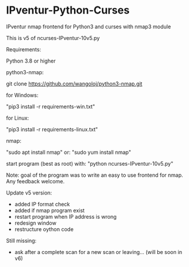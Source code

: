 # IPventur-Python-Curses
IPventur nmap frontend for Python3 and curses with nmap3 module

This is v5 of ncurses-IPventur-10v5.py

Requirements:

Python 3.8 or higher

python3-nmap:

git clone https://github.com/wangoloj/python3-nmap.git

for Windows:

"pip3 install -r requirements-win.txt"


for Linux:

"pip3 install -r requirements-linux.txt"


nmap:

"sudo apt install nmap"
or:
"sudo yum install nmap"


start program (best as root) with: "python ncurses-IPventur-10v5.py"

Note:
goal of the program was to write an easy to use frontend for nmap. Any feedback welcome.

Update v5 version:

- added IP format check
- added if nmap program exist
- restart program when IP address is wrong
- redesign window
- restructure oython code

Still missing:
- ask after a complete scan for a new scan or leaving... (will be soon in v6)



